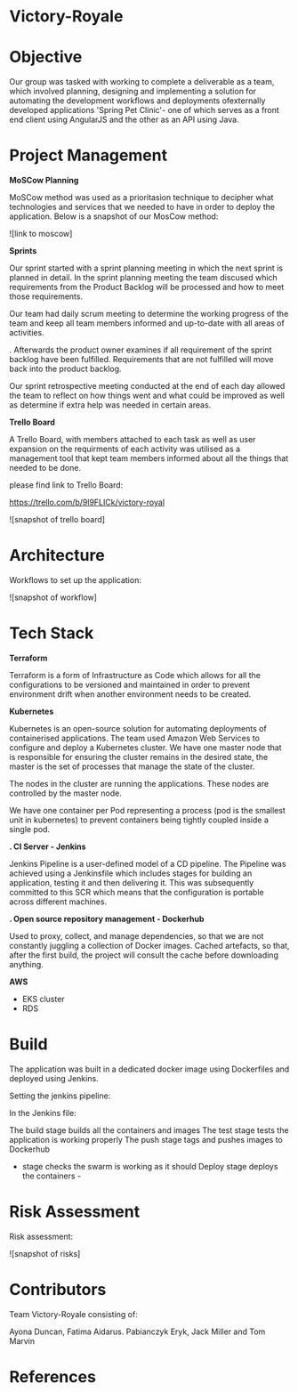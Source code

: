 # Victory-Royale

# Objective 

Our group was tasked with working to complete a deliverable as a team, which involved planning, designing and implementing a solution for automating the development workflows and deployments ofexternally developed applications 'Spring Pet Clinic'- one of which serves as a front end client using AngularJS and the other as an API using Java. 

# Project Management 

**MoSCow Planning**

MoSCow method was used as a prioritasion technique to decipher what technologies and services that we needed to have in order to deploy the application. Below is a snapshot of our MosCow method:

![link to moscow]

**Sprints**

Our sprint started with a sprint planning meeting in which the next sprint is planned in detail.
In the sprint planning meeting the team discused which requirements from the Product Backlog will be processed and how to meet those requirements.

Our team had daily scrum meeting to determine the working progress of the team and keep all team members
informed and up-to-date with all areas of activities.

. Afterwards the product owner examines if all requirement of the sprint backlog have been fulfilled. Requirements that are not fulfilled will move back into the product backlog.

Our sprint retrospective  meeting conducted at the end of each day allowed the team to reflect on how things went and what could be improved as well as determine if extra help was needed in certain areas.


**Trello Board**

A Trello Board, with members attached to each task as well as user expansion on the requirments of each activity was utilised as a management tool that kept team members informed about all the things that needed to be done. 

please find link to Trello Board:

https://trello.com/b/9l9FLICk/victory-royal

![snapshot of trello board]


# Architecture

Workflows to set up the application:

![snapshot of workflow]

# Tech Stack

**Terraform**

Terraform is a form of Infrastructure as Code which allows for all the configurations to be versioned
and maintained in order to prevent environment drift when another environment needs to be created.

**Kubernetes**

Kubernetes is an open-source solution for automating deployments of containerised applications.
The team used Amazon Web Services to configure and deploy a Kubernetes cluster.
We have one master node that is responsible for ensuring the cluster remains in the desired state, the master is the set of processes that manage the state of the cluster.

The nodes in the cluster are running the applications. These nodes are controlled by the master node.

We have one container per Pod representing a process (pod is the smallest unit in kubernetes) to prevent containers being tightly coupled inside a single pod.


**. CI Server - Jenkins** 

Jenkins Pipeline is a user-defined model of a CD pipeline. The Pipeline was achieved using a Jenkinsfile which includes stages for building an application, testing it and then delivering it. This was subsequently committed to this SCR which means that the configuration is portable across different machines.

**. Open source repository management - Dockerhub**

Used to proxy, collect, and manage dependencies, so that we are not constantly juggling a collection of Docker images. Cached artefacts, so that, after the first build, the project will consult the cache before downloading anything.

**AWS**

- EKS cluster
- RDS


# Build

The application was built in a dedicated docker image using Dockerfiles and deployed using Jenkins.

Setting the jenkins pipeline:

In the Jenkins file:

The build stage builds all the containers and images
The test stage tests the application is working properly 
The push stage tags and pushes images to Dockerhub
- stage checks the swarm is working as it should
Deploy stage deploys the containers -

# Risk Assessment 

Risk assessment:

![snapshot of risks]

# Contributors

Team Victory-Royale consisting of:

Ayona Duncan, Fatima Aidarus. Pabianczyk Eryk, Jack Miller and Tom Marvin 

# References
